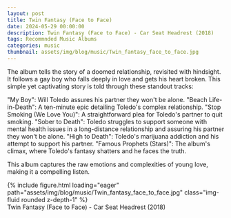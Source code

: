 ```yaml
---
layout: post
title: Twin Fantasy (Face to Face)
date: 2024-05-29 00:00:00
description: Twin Fantasy (Face to Face) - Car Seat Headrest (2018)
tags: Recommnded Music Albums
categories: music
thumbnail: assets/img/blog/music/Twin_fantasy_face_to_face.jpg
---
```


The album tells the story of a doomed relationship, revisited with hindsight. It follows a gay boy who falls deeply in love and gets his heart broken. This simple yet captivating story is told through these standout tracks:

"My Boy": Will Toledo assures his partner they won't be alone.
"Beach Life-in-Death": A ten-minute epic detailing Toledo's complex relationship.
"Stop Smoking (We Love You)": A straightforward plea for Toledo's partner to quit smoking.
"Sober to Death": Toledo struggles to support someone with mental health issues in a long-distance relationship and assuring his partner they won't be alone.
"High to Death": Toledo's marijuana addiction and his attempt to support his partner.
"Famous Prophets (Stars)": The album's climax, where Toledo's fantasy shatters and he faces the truth.

This album captures the raw emotions and complexities of young love, making it a compelling listen.

<div class="row justify-content-sm-center">
        <div class="col-md-5 mt-4">
            {% include figure.html loading="eager" path="assets/img/blog/music/Twin_fantasy_face_to_face.jpg"  class="img-fluid rounded z-depth-1" %}
            <div class="caption">
                Twin Fantasy (Face to Face) - Car Seat Headrest (2018)
            </div>
        </div> 
</div>